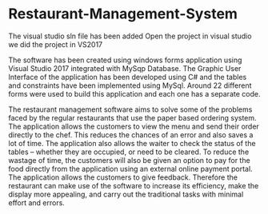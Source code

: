 # Restaurant-Management-System
The visual studio sln file has been added
Open the project in visual studio
we did the project in VS2017

The software has been created using windows forms application using Visual Studio 2017 integrated with MySqp Database. The Graphic User Interface of the application has been developed using C# and the tables and constraints have been implemented using MySql. Around 22 different forms were used to build this application and each one has a separate code.

The restaurant management software aims to solve some of the problems faced by the regular restaurants that use the paper based ordering system. The application allows the customers to view the menu and send their order directly to the chef. This reduces the chances of an error and also saves a lot of time. The application also allows the waiter to check the status of the tables – whether they are occupied, or need to be cleared. To reduce the wastage of time, the customers will also be given an option to pay for the food directly from the application using an external online payment portal. The application allows the customers to give feedback. Therefore the restaurant can make use of the software to increase its efficiency, make the display more appealing, and carry out the traditional tasks with minimal effort and errors. 
